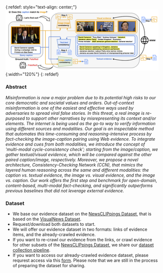 {:refdef: style="text-align: center;"}
![teaser](teaser.PNG){:width="120%"}
{: refdef}

### Abstract
*Misinformation is now a major problem due to its potential high risks to our core democratic and societal values and orders. Out-of-context misinformation is one of the easiest and effective ways used by adversaries to spread viral false stories. In this threat, a real image is re-purposed to support other narratives by misrepresenting its context and/or elements. The internet is being used as the go-to way to verify information using different sources and modalities. Our goal is an inspectable method that automates this time-consuming and reasoning-intensive process by fact-checking the image-caption pairing using Web evidence. To integrate evidence and cues from both modalities, we introduce the concept of 'multi-modal cycle-consistency check'; starting from the image/caption, we gather textual/visual evidence, which will be compared against the other paired caption/image, respectively. Moreover, we propose a novel architecture, Consistency-Checking Network (CCN), that mimics the layered human reasoning across the same and different modalities: the caption vs. textual evidence, the image vs. visual evidence, and the image vs. caption. Our work offers the first step and benchmark for open-domain, content-based, multi-modal fact-checking, and significantly outperforms previous baselines that did not leverage external evidence.*

### Dataset
- We base our evidence dataset on the [NewsCLIPpings Dataset](https://github.com/g-luo/news_clippings), that is based on the [VisualNews Dataset](https://github.com/FuxiaoLiu/VisualNews-Repository).
- Request/download both datasets to start. 
- We will offer our evidence dataset in two formats: links of evidence items, and the already-crawled evidence. 
- If you want to re-crawl our evidence from the links, or crawl evidence for other subsets of the [NewsCLIPpings Dataset](https://github.com/g-luo/news_clippings), we share our [dataset collection pipeline](https://github.com/S-Abdelnabi/OoC-multi-modal-fc/tree/main/dataset_collection). 
- If you want to access our already-crawled evidence dataset, please requrest access via this [form](https://forms.gle/HZeUK1EEveGF9yEV9). Please note that we are still in the process of preparing the dataset for sharing. 


